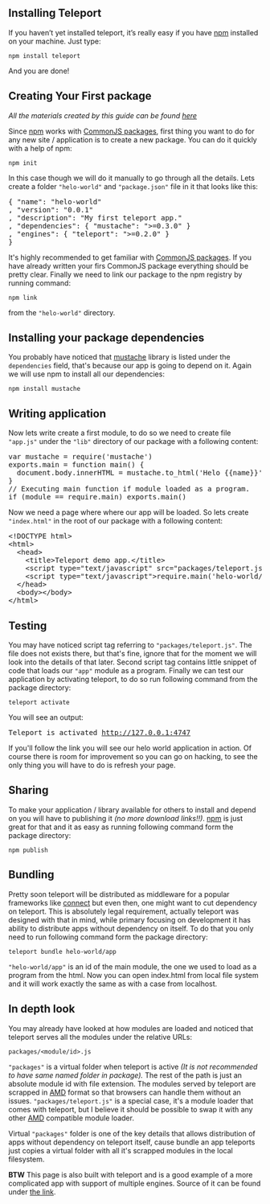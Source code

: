 ## Installing Teleport ##

If you haven’t yet installed teleport, it’s really easy if you have [npm]
installed on your machine. Just type:

    npm install teleport

And you are done!

## Creating Your First package ##

_All the materials created by this guide can be found 
[here](https://github.com/Gozala/teleport-demo)_

Since [npm] works with [CommonJS packages], first thing you want to do for any
new site / application is to create a new package. You can do it quickly with a
help of npm:

    npm init

In this case though we will do it manually to go through all the details. Lets
create a folder `"helo-world"` and `"package.json"` file in it that looks like
this:

<pre class="textmate-source twilight"><span class="source source_js"><span class="meta meta_brace meta_brace_curly meta_brace_curly_js">{</span> <span class="string string_quoted string_quoted_double string_quoted_double_js"><span class="punctuation punctuation_definition punctuation_definition_string punctuation_definition_string_begin punctuation_definition_string_begin_js">"</span>name<span class="punctuation punctuation_definition punctuation_definition_string punctuation_definition_string_end punctuation_definition_string_end_js">"</span></span>: <span class="string string_quoted string_quoted_double string_quoted_double_js"><span class="punctuation punctuation_definition punctuation_definition_string punctuation_definition_string_begin punctuation_definition_string_begin_js">"</span>helo-world<span class="punctuation punctuation_definition punctuation_definition_string punctuation_definition_string_end punctuation_definition_string_end_js">"</span></span>
<span class="meta meta_delimiter meta_delimiter_object meta_delimiter_object_comma meta_delimiter_object_comma_js">, </span><span class="string string_quoted string_quoted_double string_quoted_double_js"><span class="punctuation punctuation_definition punctuation_definition_string punctuation_definition_string_begin punctuation_definition_string_begin_js">"</span>version<span class="punctuation punctuation_definition punctuation_definition_string punctuation_definition_string_end punctuation_definition_string_end_js">"</span></span>: <span class="string string_quoted string_quoted_double string_quoted_double_js"><span class="punctuation punctuation_definition punctuation_definition_string punctuation_definition_string_begin punctuation_definition_string_begin_js">"</span>0.0.1<span class="punctuation punctuation_definition punctuation_definition_string punctuation_definition_string_end punctuation_definition_string_end_js">"</span></span>
<span class="meta meta_delimiter meta_delimiter_object meta_delimiter_object_comma meta_delimiter_object_comma_js">, </span><span class="string string_quoted string_quoted_double string_quoted_double_js"><span class="punctuation punctuation_definition punctuation_definition_string punctuation_definition_string_begin punctuation_definition_string_begin_js">"</span>description<span class="punctuation punctuation_definition punctuation_definition_string punctuation_definition_string_end punctuation_definition_string_end_js">"</span></span>: <span class="string string_quoted string_quoted_double string_quoted_double_js"><span class="punctuation punctuation_definition punctuation_definition_string punctuation_definition_string_begin punctuation_definition_string_begin_js">"</span>My first teleport app.<span class="punctuation punctuation_definition punctuation_definition_string punctuation_definition_string_end punctuation_definition_string_end_js">"</span></span>
<span class="meta meta_delimiter meta_delimiter_object meta_delimiter_object_comma meta_delimiter_object_comma_js">, </span><span class="string string_quoted string_quoted_double string_quoted_double_js"><span class="punctuation punctuation_definition punctuation_definition_string punctuation_definition_string_begin punctuation_definition_string_begin_js">"</span>dependencies<span class="punctuation punctuation_definition punctuation_definition_string punctuation_definition_string_end punctuation_definition_string_end_js">"</span></span>: <span class="meta meta_brace meta_brace_curly meta_brace_curly_js">{</span> <span class="string string_quoted string_quoted_double string_quoted_double_js"><span class="punctuation punctuation_definition punctuation_definition_string punctuation_definition_string_begin punctuation_definition_string_begin_js">"</span>mustache<span class="punctuation punctuation_definition punctuation_definition_string punctuation_definition_string_end punctuation_definition_string_end_js">"</span></span>: <span class="string string_quoted string_quoted_double string_quoted_double_js"><span class="punctuation punctuation_definition punctuation_definition_string punctuation_definition_string_begin punctuation_definition_string_begin_js">"</span>&gt;=0.3.0<span class="punctuation punctuation_definition punctuation_definition_string punctuation_definition_string_end punctuation_definition_string_end_js">"</span></span> <span class="meta meta_brace meta_brace_curly meta_brace_curly_js">}</span>
<span class="meta meta_delimiter meta_delimiter_object meta_delimiter_object_comma meta_delimiter_object_comma_js">, </span><span class="string string_quoted string_quoted_double string_quoted_double_js"><span class="punctuation punctuation_definition punctuation_definition_string punctuation_definition_string_begin punctuation_definition_string_begin_js">"</span>engines<span class="punctuation punctuation_definition punctuation_definition_string punctuation_definition_string_end punctuation_definition_string_end_js">"</span></span>: <span class="meta meta_brace meta_brace_curly meta_brace_curly_js">{</span> <span class="string string_quoted string_quoted_double string_quoted_double_js"><span class="punctuation punctuation_definition punctuation_definition_string punctuation_definition_string_begin punctuation_definition_string_begin_js">"</span>teleport<span class="punctuation punctuation_definition punctuation_definition_string punctuation_definition_string_end punctuation_definition_string_end_js">"</span></span>: <span class="string string_quoted string_quoted_double string_quoted_double_js"><span class="punctuation punctuation_definition punctuation_definition_string punctuation_definition_string_begin punctuation_definition_string_begin_js">"</span>&gt;=0.2.0<span class="punctuation punctuation_definition punctuation_definition_string punctuation_definition_string_end punctuation_definition_string_end_js">"</span></span> <span class="meta meta_brace meta_brace_curly meta_brace_curly_js">}</span>
<span class="meta meta_brace meta_brace_curly meta_brace_curly_js">}</span></span></pre>

It's highly recommended to get familiar with [CommonJS packages]. If you have
already written your firs CommonJS package everything should be pretty clear.
Finally we need to link our package to the npm registry by running command:

    npm link

from the `"helo-world"` directory.

## Installing your package dependencies ##

You probably have noticed that [mustache] library is listed under the
`dependencies` field, that's because our app is going to depend on it.
Again we will use npm to install all our dependencies:

    npm install mustache

## Writing application ##

Now lets write create a first module, to do so we need to create file
`"app.js"` under the `"lib"` directory of our package with a following
content:

<pre class="textmate-source twilight"><span class="source source_js"><span class="storage storage_type storage_type_js">var</span> mustache <span class="keyword keyword_operator keyword_operator_js">=</span> require<span class="meta meta_brace meta_brace_round meta_brace_round_js">(</span><span class="string string_quoted string_quoted_single string_quoted_single_js"><span class="punctuation punctuation_definition punctuation_definition_string punctuation_definition_string_begin punctuation_definition_string_begin_js">'</span>mustache<span class="punctuation punctuation_definition punctuation_definition_string punctuation_definition_string_end punctuation_definition_string_end_js">'</span></span><span class="meta meta_brace meta_brace_round meta_brace_round_js">)</span>
exports<span class="meta meta_delimiter meta_delimiter_method meta_delimiter_method_period meta_delimiter_method_period_js">.</span>main <span class="keyword keyword_operator keyword_operator_js">=</span> <span class="meta meta_function meta_function_js"><span class="storage storage_type storage_type_function storage_type_function_js">function</span> <span class="entity entity_name entity_name_function entity_name_function_js">main</span><span class="punctuation punctuation_definition punctuation_definition_parameters punctuation_definition_parameters_begin punctuation_definition_parameters_begin_js">(</span><span class="punctuation punctuation_definition punctuation_definition_parameters punctuation_definition_parameters_end punctuation_definition_parameters_end_js">)</span></span> <span class="meta meta_brace meta_brace_curly meta_brace_curly_js">{</span>
  <span class="support support_class support_class_js">document</span><span class="meta meta_delimiter meta_delimiter_method meta_delimiter_method_period meta_delimiter_method_period_js">.</span><span class="support support_constant support_constant_dom support_constant_dom_js">body</span><span class="meta meta_delimiter meta_delimiter_method meta_delimiter_method_period meta_delimiter_method_period_js">.</span>innerHTML <span class="keyword keyword_operator keyword_operator_js">=</span> mustache<span class="meta meta_delimiter meta_delimiter_method meta_delimiter_method_period meta_delimiter_method_period_js">.</span>to_html<span class="meta meta_brace meta_brace_round meta_brace_round_js">(</span><span class="string string_quoted string_quoted_single string_quoted_single_js"><span class="punctuation punctuation_definition punctuation_definition_string punctuation_definition_string_begin punctuation_definition_string_begin_js">'</span>Helo {{name}}<span class="punctuation punctuation_definition punctuation_definition_string punctuation_definition_string_end punctuation_definition_string_end_js">'</span></span><span class="meta meta_delimiter meta_delimiter_object meta_delimiter_object_comma meta_delimiter_object_comma_js">, </span><span class="meta meta_brace meta_brace_curly meta_brace_curly_js">{</span> name: <span class="string string_quoted string_quoted_single string_quoted_single_js"><span class="punctuation punctuation_definition punctuation_definition_string punctuation_definition_string_begin punctuation_definition_string_begin_js">'</span>world<span class="punctuation punctuation_definition punctuation_definition_string punctuation_definition_string_end punctuation_definition_string_end_js">'</span></span> <span class="meta meta_brace meta_brace_curly meta_brace_curly_js">}</span><span class="meta meta_brace meta_brace_round meta_brace_round_js">)</span>
<span class="meta meta_brace meta_brace_curly meta_brace_curly_js">}</span>
<span class="comment comment_line comment_line_double-slash comment_line_double-slash_js"><span class="punctuation punctuation_definition punctuation_definition_comment punctuation_definition_comment_js">//</span> Executing main function if module loaded as a program.
</span><span class="keyword keyword_control keyword_control_js">if</span> <span class="meta meta_brace meta_brace_round meta_brace_round_js">(</span>module <span class="keyword keyword_operator keyword_operator_js">==</span> require<span class="meta meta_delimiter meta_delimiter_method meta_delimiter_method_period meta_delimiter_method_period_js">.</span>main<span class="meta meta_brace meta_brace_round meta_brace_round_js">)</span> exports<span class="meta meta_delimiter meta_delimiter_method meta_delimiter_method_period meta_delimiter_method_period_js">.</span>main<span class="meta meta_brace meta_brace_round meta_brace_round_js">()</span>
</span></pre>

Now we need a page where where our app will be loaded. So lets create
`"index.html"` in the root of our package with a following content:

<pre class="textmate-source twilight"><span class="text text_html text_html_basic"><span class="meta meta_tag meta_tag_sgml meta_tag_sgml_html"><span class="punctuation punctuation_definition punctuation_definition_tag punctuation_definition_tag_html">&lt;!</span><span class="meta meta_tag meta_tag_sgml meta_tag_sgml_doctype meta_tag_sgml_doctype_html"><span class="entity entity_name entity_name_tag entity_name_tag_doctype entity_name_tag_doctype_html">DOCTYPE</span> html</span><span class="punctuation punctuation_definition punctuation_definition_tag punctuation_definition_tag_html">&gt;</span></span>
<span class="meta meta_tag meta_tag_structure meta_tag_structure_any meta_tag_structure_any_html"><span class="punctuation punctuation_definition punctuation_definition_tag punctuation_definition_tag_html">&lt;</span><span class="entity entity_name entity_name_tag entity_name_tag_structure entity_name_tag_structure_any entity_name_tag_structure_any_html">html</span><span class="punctuation punctuation_definition punctuation_definition_tag punctuation_definition_tag_html">&gt;</span></span>
  <span class="meta meta_tag meta_tag_structure meta_tag_structure_any meta_tag_structure_any_html"><span class="punctuation punctuation_definition punctuation_definition_tag punctuation_definition_tag_html">&lt;</span><span class="entity entity_name entity_name_tag entity_name_tag_structure entity_name_tag_structure_any entity_name_tag_structure_any_html">head</span><span class="punctuation punctuation_definition punctuation_definition_tag punctuation_definition_tag_html">&gt;</span></span>
    <span class="meta meta_tag meta_tag_inline meta_tag_inline_any meta_tag_inline_any_html"><span class="punctuation punctuation_definition punctuation_definition_tag punctuation_definition_tag_begin punctuation_definition_tag_begin_html">&lt;</span><span class="entity entity_name entity_name_tag entity_name_tag_inline entity_name_tag_inline_any entity_name_tag_inline_any_html">title</span><span class="punctuation punctuation_definition punctuation_definition_tag punctuation_definition_tag_end punctuation_definition_tag_end_html">&gt;</span></span>Teleport demo app.<span class="meta meta_tag meta_tag_inline meta_tag_inline_any meta_tag_inline_any_html"><span class="punctuation punctuation_definition punctuation_definition_tag punctuation_definition_tag_begin punctuation_definition_tag_begin_html">&lt;/</span><span class="entity entity_name entity_name_tag entity_name_tag_inline entity_name_tag_inline_any entity_name_tag_inline_any_html">title</span><span class="punctuation punctuation_definition punctuation_definition_tag punctuation_definition_tag_end punctuation_definition_tag_end_html">&gt;</span></span>
<span class="source_js source_js_embedded source_js_embedded_html">    <span class="punctuation punctuation_definition punctuation_definition_tag punctuation_definition_tag_html">&lt;</span><span class="entity entity_name entity_name_tag entity_name_tag_script entity_name_tag_script_html">script</span> <span class="entity entity_other entity_other_attribute-name entity_other_attribute-name_html">type</span>=<span class="string string_quoted string_quoted_double string_quoted_double_html"><span class="punctuation punctuation_definition punctuation_definition_string punctuation_definition_string_begin punctuation_definition_string_begin_html">"</span>text/javascript<span class="punctuation punctuation_definition punctuation_definition_string punctuation_definition_string_end punctuation_definition_string_end_html">"</span></span> <span class="entity entity_other entity_other_attribute-name entity_other_attribute-name_html">src</span>=<span class="string string_quoted string_quoted_double string_quoted_double_html"><span class="punctuation punctuation_definition punctuation_definition_string punctuation_definition_string_begin punctuation_definition_string_begin_html">"</span>packages/teleport.js<span class="punctuation punctuation_definition punctuation_definition_string punctuation_definition_string_end punctuation_definition_string_end_html">"</span></span><span class="punctuation punctuation_definition punctuation_definition_tag punctuation_definition_tag_html">&gt;&lt;/</span><span class="entity entity_name entity_name_tag entity_name_tag_script entity_name_tag_script_html">script</span><span class="punctuation punctuation_definition punctuation_definition_tag punctuation_definition_tag_html">&gt;</span>
</span><span class="source_js source_js_embedded source_js_embedded_html">    <span class="punctuation punctuation_definition punctuation_definition_tag punctuation_definition_tag_html">&lt;</span><span class="entity entity_name entity_name_tag entity_name_tag_script entity_name_tag_script_html">script</span> <span class="entity entity_other entity_other_attribute-name entity_other_attribute-name_html">type</span>=<span class="string string_quoted string_quoted_double string_quoted_double_html"><span class="punctuation punctuation_definition punctuation_definition_string punctuation_definition_string_begin punctuation_definition_string_begin_html">"</span>text/javascript<span class="punctuation punctuation_definition punctuation_definition_string punctuation_definition_string_end punctuation_definition_string_end_html">"</span></span><span class="punctuation punctuation_definition punctuation_definition_tag punctuation_definition_tag_html">&gt;</span>require<span class="meta meta_delimiter meta_delimiter_method meta_delimiter_method_period meta_delimiter_method_period_js">.</span>main<span class="meta meta_brace meta_brace_round meta_brace_round_js">(</span><span class="string string_quoted string_quoted_single string_quoted_single_js"><span class="punctuation punctuation_definition punctuation_definition_string punctuation_definition_string_begin punctuation_definition_string_begin_js">'</span>helo-world/app<span class="punctuation punctuation_definition punctuation_definition_string punctuation_definition_string_end punctuation_definition_string_end_js">'</span></span><span class="meta meta_brace meta_brace_round meta_brace_round_js">)</span><span class="punctuation punctuation_definition punctuation_definition_tag punctuation_definition_tag_html">&lt;/</span><span class="entity entity_name entity_name_tag entity_name_tag_script entity_name_tag_script_html">script</span><span class="punctuation punctuation_definition punctuation_definition_tag punctuation_definition_tag_html">&gt;</span>
</span>  <span class="meta meta_tag meta_tag_structure meta_tag_structure_any meta_tag_structure_any_html"><span class="punctuation punctuation_definition punctuation_definition_tag punctuation_definition_tag_html">&lt;/</span><span class="entity entity_name entity_name_tag entity_name_tag_structure entity_name_tag_structure_any entity_name_tag_structure_any_html">head</span><span class="punctuation punctuation_definition punctuation_definition_tag punctuation_definition_tag_html">&gt;</span></span>
  <span class="meta meta_tag meta_tag_any meta_tag_any_html"><span class="punctuation punctuation_definition punctuation_definition_tag punctuation_definition_tag_html">&lt;</span><span class="entity entity_name entity_name_tag entity_name_tag_html">body</span><span class="punctuation punctuation_definition punctuation_definition_tag punctuation_definition_tag_html">&gt;<span class="meta meta_scope meta_scope_between-tag-pair meta_scope_between-tag-pair_html">&lt;</span>/</span><span class="entity entity_name entity_name_tag entity_name_tag_html">body</span><span class="punctuation punctuation_definition punctuation_definition_tag punctuation_definition_tag_html">&gt;</span></span>
<span class="meta meta_tag meta_tag_structure meta_tag_structure_any meta_tag_structure_any_html"><span class="punctuation punctuation_definition punctuation_definition_tag punctuation_definition_tag_html">&lt;/</span><span class="entity entity_name entity_name_tag entity_name_tag_structure entity_name_tag_structure_any entity_name_tag_structure_any_html">html</span><span class="punctuation punctuation_definition punctuation_definition_tag punctuation_definition_tag_html">&gt;</span></span>
</span></pre>

## Testing ##

You may have noticed script tag referring to `"packages/teleport.js"`. The file
does not exists there, but that's fine, ignore that for the moment we will look
into the details of that later. Second script tag contains little snippet of
code that loads our `"app"` module as a program. Finally we can test our
application by activating teleport, to do so run following command from the
package directory:


    teleport activate

You will see an output:

<pre>Teleport is activated <a href="http://127.0.0.1:4747" target="_blan">http://127.0.0.1:4747<a/></pre>

If you'll follow the link you will see our helo world application in action.
Of course there is room for improvement so you can go on hacking, to see the
only thing you will have to do is refresh your page.


## Sharing ###

To make your application / library available for others to install and depend on
you will have to publishing it _(no more download links!!)_. [npm] is just great
for that and it as easy as running following command form the package directory:

    npm publish

## Bundling ##

Pretty soon teleport will be distributed as middleware for a popular frameworks
like [connect] but even then, one might want to cut dependency on teleport. This
is absolutely legal requirement, actually teleport was designed with that in
mind, while primary focusing on development it has ability to distribute apps
without dependency on itself. To do that you only need to run following command
form the package directory:

    teleport bundle helo-world/app

`"helo-world/app"` is an id of the main module, the one we used to load as a
program from the html. Now you can open index.html from local file system and
it will work exactly the same as with a case from localhost.

## In depth look ##

You may already have looked at how modules are loaded and noticed that teleport
serves all the modules under the relative URLs:

    packages/<module/id>.js

`"packages"` is a virtual folder when teleport is active _(It is not
recommended to have same named folder in package)._ The rest of the path is
just an absolute module id with file extension. The modules served by teleport
are scrapped in [AMD] format so that browsers can handle them without an issues.
`"packages/teleport.js"` is a special case, it's a module loader that comes with
teleport, but I believe it should be possible to swap it with any other [AMD]
compatible module loader.

Virtual `"packages"` folder is one of the key details that allows distribution
of apps without dependency on teleport itself, cause bundle an app teleports
just copies a virtual folder with all it's scrapped modules in the local
filesystem.

**BTW** This page is also built with teleport and is a good example of a more
complicated app with support of multiple engines. Source of it can be found
under [the link](https://github.com/Gozala/teleport).

[AMD]:http://wiki.commonjs.org/wiki/Modules/AsynchronousDefinition
[connect]:http://senchalabs.github.com/connect/
[npm]:http://www.npmjs.org/ "Node package manager"
[mustache]:http://mustache.github.com/ "Popular template engine"
[CommonJS packages]:http://wiki.commonjs.org/wiki/Packages/1.1
[nodejs]:http://nodejs.org/
